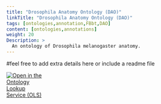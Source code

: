 ```yaml
---
title: "Drosophila Anatomy Ontology (DAO)"
linkTitle: "Drosophila Anatomy Ontology (DAO)"
tags: [ontologies,annotation,FBbt,DAO]
content: [ontologies,annotations]
weight: 20
Description: >
  An ontology of Drosophila melanogaster anatomy.
---
```


#feel free to add extra details here or include a readme file

[<img src="https://www.ebi.ac.uk/ols/img/OLS_logo_2017.png" style="max-width:20%;" alt="Open in the Ontology Lookup Service (OLS)" >](https://www.ebi.ac.uk/ols/ontologies/fbbt)

<div id="result">
<script>  $( "#result" ).load( "https://www.ebi.ac.uk/ols/ontologies/fbbt #ontology_info_box", function(){$("a[href^='../']").each(function(){$(this).attr('target','_blank');$(this).attr('href',$(this).attr('href').replace('../','https://www.ebi.ac.uk/ols/'));})})</script>


</script>
</div>
